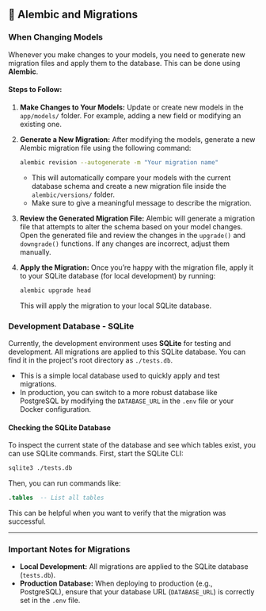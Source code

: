 
## 🔧 **Alembic and Migrations**

### When Changing Models

Whenever you make changes to your models, you need to generate new migration files and apply them to the database. This can be done using **Alembic**.

#### Steps to Follow:

1. **Make Changes to Your Models:**
   Update or create new models in the `app/models/` folder. For example, adding a new field or modifying an existing one.

2. **Generate a New Migration:**
   After modifying the models, generate a new Alembic migration file using the following command:

   ```bash
   alembic revision --autogenerate -m "Your migration name"
   ```

   - This will automatically compare your models with the current database schema and create a new migration file inside the `alembic/versions/` folder.
   - Make sure to give a meaningful message to describe the migration.

3. **Review the Generated Migration File:**
   Alembic will generate a migration file that attempts to alter the schema based on your model changes. Open the generated file and review the changes in the `upgrade()` and `downgrade()` functions. If any changes are incorrect, adjust them manually.

4. **Apply the Migration:**
   Once you’re happy with the migration file, apply it to your SQLite database (for local development) by running:

   ```bash
   alembic upgrade head
   ```

   This will apply the migration to your local SQLite database.


### **Development Database - SQLite**

Currently, the development environment uses **SQLite** for testing and development. All migrations are applied to this SQLite database. You can find it in the project's root directory as `./tests.db`.

- This is a simple local database used to quickly apply and test migrations.
- In production, you can switch to a more robust database like PostgreSQL by modifying the `DATABASE_URL` in the `.env` file or your Docker configuration.

#### Checking the SQLite Database

To inspect the current state of the database and see which tables exist, you can use SQLite commands. First, start the SQLite CLI:

```bash
sqlite3 ./tests.db
```

Then, you can run commands like:

```sql
.tables  -- List all tables
```

This can be helpful when you want to verify that the migration was successful.

---

### **Important Notes for Migrations**

- **Local Development:** All migrations are applied to the SQLite database (`tests.db`).
- **Production Database:** When deploying to production (e.g., PostgreSQL), ensure that your database URL (`DATABASE_URL`) is correctly set in the `.env` file.
  
